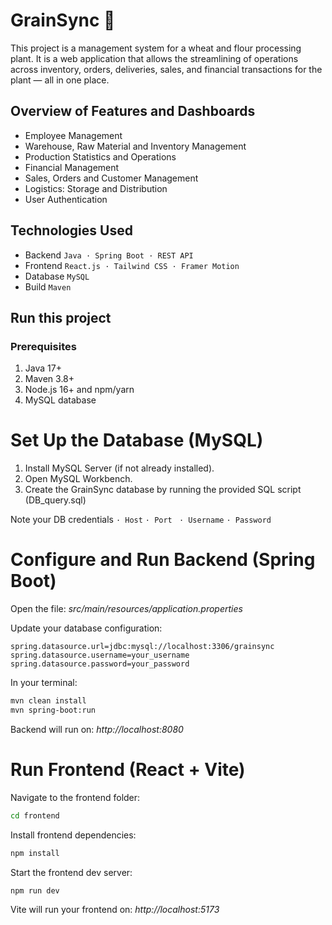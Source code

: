 # GrainSync 🌾

This project is a management system for a wheat and flour processing plant. It is a web application that allows the streamlining of operations across inventory, orders, deliveries, sales, and financial transactions for the plant — all in one place.

## Overview of Features and Dashboards

- Employee Management
- Warehouse, Raw Material and Inventory Management
- Production Statistics and Operations
- Financial Management
- Sales, Orders and Customer Management
- Logistics: Storage and Distribution
- User Authentication

## Technologies Used
- Backend ```Java · Spring Boot · REST API```
- Frontend ```React.js · Tailwind CSS · Framer Motion```
- Database ```MySQL```
- Build ```Maven```

## Run this project
### Prerequisites
1. Java 17+
2. Maven 3.8+
3. Node.js 16+ and npm/yarn
4. MySQL database

# Set Up the Database (MySQL)
1. Install MySQL Server (if not already installed).
2. Open MySQL Workbench.
3. Create the GrainSync database by running the provided SQL script (DB_query.sql)

Note your DB credentials
```· Host```
```· Port ```
```· Username```
```· Password```

# Configure and Run Backend (Spring Boot)
Open the file:
_src/main/resources/application.properties_

Update your database configuration:

```properties
spring.datasource.url=jdbc:mysql://localhost:3306/grainsync
spring.datasource.username=your_username
spring.datasource.password=your_password
```

In your terminal:

```bash
mvn clean install
mvn spring-boot:run
```

Backend will run on:
_http://localhost:8080_

# Run Frontend (React + Vite)

Navigate to the frontend folder:
```bash
cd frontend
```

Install frontend dependencies:
```bash
npm install
```

Start the frontend dev server:
```bash
npm run dev
```

Vite will run your frontend on:
_http://localhost:5173_
